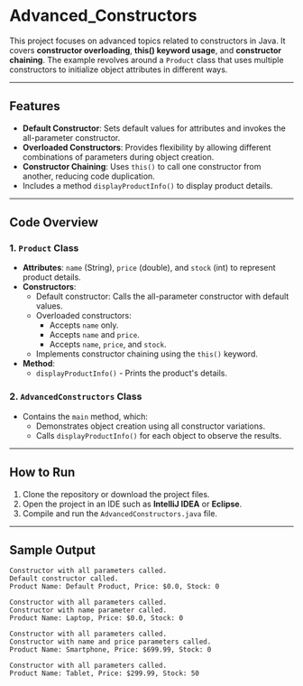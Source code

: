 # Advanced_Constructors

This project focuses on advanced topics related to constructors in Java. It covers **constructor overloading**, **this() keyword usage**, and **constructor chaining**. The example revolves around a `Product` class that uses multiple constructors to initialize object attributes in different ways.

---

## Features
- **Default Constructor**: Sets default values for attributes and invokes the all-parameter constructor.
- **Overloaded Constructors**: Provides flexibility by allowing different combinations of parameters during object creation.
- **Constructor Chaining**: Uses `this()` to call one constructor from another, reducing code duplication.
- Includes a method `displayProductInfo()` to display product details.

---

## Code Overview

### 1. `Product` Class
- **Attributes**: `name` (String), `price` (double), and `stock` (int) to represent product details.
- **Constructors**:
    - Default constructor: Calls the all-parameter constructor with default values.
    - Overloaded constructors:
        - Accepts `name` only.
        - Accepts `name` and `price`.
        - Accepts `name`, `price`, and `stock`.
    - Implements constructor chaining using the `this()` keyword.
- **Method**:
    - `displayProductInfo()` - Prints the product's details.

### 2. `AdvancedConstructors` Class
- Contains the `main` method, which:
    - Demonstrates object creation using all constructor variations.
    - Calls `displayProductInfo()` for each object to observe the results.

---

## How to Run

1. Clone the repository or download the project files.
2. Open the project in an IDE such as **IntelliJ IDEA** or **Eclipse**.
3. Compile and run the `AdvancedConstructors.java` file.

---

## Sample Output

```plaintext
Constructor with all parameters called.
Default constructor called.
Product Name: Default Product, Price: $0.0, Stock: 0

Constructor with all parameters called.
Constructor with name parameter called.
Product Name: Laptop, Price: $0.0, Stock: 0

Constructor with all parameters called.
Constructor with name and price parameters called.
Product Name: Smartphone, Price: $699.99, Stock: 0

Constructor with all parameters called.
Product Name: Tablet, Price: $299.99, Stock: 50
